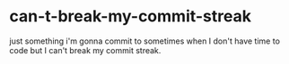 # can-t-break-my-commit-streak
just something i'm gonna commit to sometimes when I don't have time to code but I can't break my commit streak.
